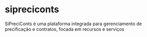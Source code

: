# sipreciconts
 SiPreciConts é uma plataforma integrada para gerenciamento de precificação e contratos,  focada em recursos e serviços
